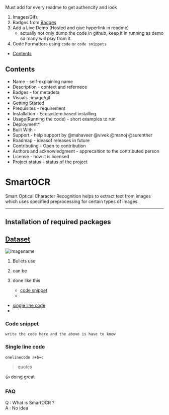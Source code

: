 
Must add for every readme to get authencity and look
1. Images/Gifs
2. Badges from [Badges](https://shields.io/ "shields.io")
3. Add a Live Demo (Hosted and give hyperlink in readme) 
    * actually not only dump the code in github, keep it in running as demo so many will play from it.
4. Code Formattors using `code` or ```code snippets```
* [Contents](#Contents)
## Contents
* Name - self-explaining name 
* Description - context and refernece
* Badges - for metadeta
* Visuals -image/gif
* Getting Started
* Prequisites - requirement
* Installation - Ecosystem based installing
* Usage(Running the code) - short examples to run
* Deployment*
* Built With -
* Support - help support by @mahaveer @vivek @manoj @surenther
* Roadmap - ideasof releases in future
* Contributing - Open to contribution
* Authors and acknowledgment - apprecaition to the contributed person
* License - how it is licensed
* Project status - status of the project
# SmartOCR
Smart Optical Character Recognition helps to extract text from images which uses specified preprocessing for certain types of images.
***
## Installation of required packages
[Dataset](https://happiestminds-my.sharepoint.com/:f:/r/personal/mahaveer_jain_happiestminds_com/Documents/SmartOCR?csf=1&web=1&e=hF60cp "Onedrive Link for dataset")
---
![imagename](imagelink)

1. Bullets use
2. can be
3. done like this

    * [code snippet](#Code-snippet)
    * 
* [single line code](#Single-line-code)
* 
### Code snippet
```Code Snippet
write the code here and the above is have to know
```
### Single line code
`onelinecode a+b=c`

>quotes

:+1: doing great

### FAQ
Q : What is SmartOCR ?<br>
A : No idea 